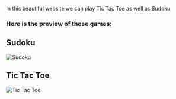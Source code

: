 In this beautiful website we can play Tic Tac Toe as well as Sudoku

### Here is the preview of these games:

## Sudoku

![Sudoku](./sudokupreview.png)

## Tic Tac Toe

![Tic Tac Toe](./tttpreview.png)